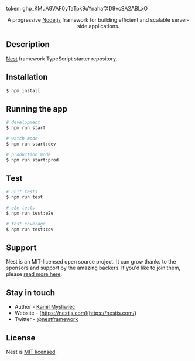 
token: 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

  <p align="center">A progressive <a href="http://nodejs.org" target="_blank">Node.js</a> framework for building efficient and scalable server-side applications.</p>   


## Description
[Nest](https://github.com/nestjs/nest) framework TypeScript starter repository.

## Installation
```bash
$ npm install
```

## Running the app
```bash
# development
$ npm run start

# watch mode
$ npm run start:dev

# production mode
$ npm run start:prod
```

## Test
```bash
# unit tests
$ npm run test

# e2e tests
$ npm run test:e2e

# test coverage
$ npm run test:cov
```

## Support
Nest is an MIT-licensed open source project. It can grow thanks to the sponsors and support by the amazing backers. If you'd like to join them, please [read more here](https://docs.nestjs.com/support).

## Stay in touch
- Author - [Kamil Myśliwiec](https://kamilmysliwiec.com)
- Website - [https://nestjs.com](https://nestjs.com/)
- Twitter - [@nestframework](https://twitter.com/nestframework)

## License
Nest is [MIT licensed](LICENSE).
